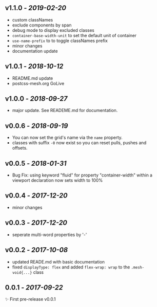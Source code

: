 ## **v1.1.0** _- 2019-02-20_

- custom classNames
- exclude components by span
- debug mode to display excluded classes
- `container-base-width-unit` to set the default unit of container
- `use-name-prefix` to to toggle classNames prefix
- minor changes
- documentation update

## **v1.0.1** _- 2018-10-12_

- README.md update
- postcss-mesh.org GoLive

## **v1.0.0** _- 2018-09-27_

- major update. See READEME.md for documentation.

## **v0.0.6** _- 2018-09-19_

- You can now set the grid's name via the `name` property.
- classes with suffix `-0` now exist so you can reset pulls, pushes and offsets.

## **v0.0.5** _- 2018-01-31_

- Bug Fix: using keyword "fluid" for property "container-width" within a viewport declaration now sets width to 100%

## **v0.0.4** _- 2017-12-20_

- minor changes

## **v0.0.3** _- 2017-12-20_

- seperate multi-word properties by '-'

## **v0.0.2** _- 2017-10-08_

- updated READE.md with basic documentation
- fixed `displayType: flex` and added `flex-wrap: wrap` to the `.mesh-void{...}` class

## **0.0.1** _- 2017-09-22_

✨ First pre-release v0.0.1
